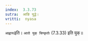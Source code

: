 ```yaml
---
index:  3.3.73
sutra:  आङि युद्धे।
vritti:  nyasa
---
```


`आह्वायः`इति। `आतो युक् चिण्कृतोः` (7.3.33) इति युक्॥
